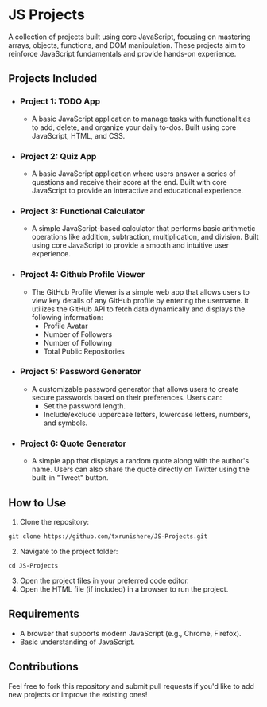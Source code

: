 # JS Projects

A collection of projects built using core JavaScript, focusing on mastering arrays, objects, functions, and DOM manipulation. These projects aim to reinforce JavaScript fundamentals and provide hands-on experience.

## Projects Included

- ### Project 1: TODO App
    - A basic JavaScript application to manage tasks with functionalities to add, delete, and organize your daily to-dos. Built using core JavaScript, HTML, and CSS.

- ### Project 2: Quiz App
    - A basic JavaScript application where users answer a series of questions and receive their score at the end. Built with core JavaScript to provide an interactive and educational experience.

- ### Project 3: Functional Calculator
    - A simple JavaScript-based calculator that performs basic arithmetic operations like addition, subtraction, multiplication, and division. Built using core JavaScript to provide a smooth and intuitive user experience.

- ### Project 4: Github Profile Viewer
    - The GitHub Profile Viewer is a simple web app that allows users to view key details of any GitHub profile by entering the username. It utilizes the GitHub API to fetch data dynamically and displays the following information:
        - Profile Avatar
        - Number of Followers
        - Number of Following
        - Total Public Repositories

- ### Project 5: Password Generator
    - A customizable password generator that allows users to create secure passwords based on their preferences. Users can:
        - Set the password length.
        - Include/exclude uppercase letters, lowercase letters, numbers, and symbols.

- ### Project 6: Quote Generator
    - A simple app that displays a random quote along with the author's name. Users can also share the quote directly on Twitter using the built-in "Tweet" button.

## How to Use

1. Clone the repository:
```
git clone https://github.com/txrunishere/JS-Projects.git
```
2. Navigate to the project folder:
```
cd JS-Projects
```
3. Open the project files in your preferred code editor.
4. Open the HTML file (if included) in a browser to run the project.


## Requirements

- A browser that supports modern JavaScript (e.g., Chrome, Firefox).
- Basic understanding of JavaScript.

## Contributions

Feel free to fork this repository and submit pull requests if you'd like to add new projects or improve the existing ones!